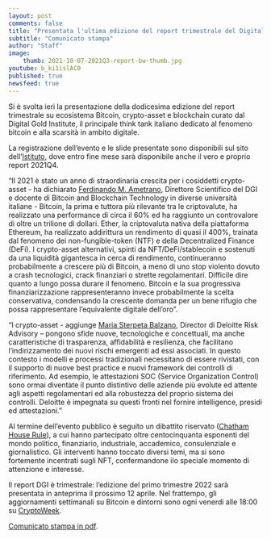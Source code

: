 ```yaml
---
layout: post
comments: false
title: "Presentata l'ultima edizione del report trimestrale del Digital Gold Institute"
subtitle: "Comunicato stampa" 
author: "Staff"
image:
    thumb: 2021-10-07-2021Q3-report-bw-thumb.jpg
youtube: b_ki1islAC0
published: true
newsfeed: true
---
```


Si è svolta ieri la presentazione della dodicesima edizione del report trimestrale su ecosistema Bitcoin, crypto-asset e blockchain curato dal Digital Gold Institute, il principale think tank italiano dedicato al fenomeno bitcoin e alla scarsità in ambito digitale. 

La registrazione dell’evento e le slide presentate sono disponibili sul sito dell’[Istituto]({{site.baseurl}}/reports), dove entro fine mese sarà disponibile anche il vero e proprio report 2021Q4.

“Il 2021 è stato un anno di straordinaria crescita per i cosiddetti crypto-asset - ha dichiarato
[Ferdinando M. Ametrano](https://ametrano.net/it/about/), Direttore Scientifico del DGI e docente di Bitcoin and Blockchain Technology in diverse università italiane -
Bitcoin, la prima e tuttora più rilevante tra le criptovalute, ha realizzato una performance di circa il 60% ed ha raggiunto un controvalore di oltre un trilione di dollari. Ether, la criptovaluta nativa della piattaforma Ethereum, ha realizzato addirittura un rendimento di quasi il 400%, trainata dal fenomeno dei non-fungible-token (NTF) e della Decentralized Finance (DeFi). I crypto-asset alternativi, spinti da NFT/DeFi/stablecoin e sostenuti da una liquidità gigantesca in cerca di rendimento, continueranno probabilmente a crescere più di Bitcoin, a meno di uno stop violento dovuto a crash tecnologici, crack finanziari o strette regolamentari. Difficile dire quanto a lungo possa durare il fenomeno. Bitcoin e la sua progressiva finanziarizzazione rappresenteranno invece probabilmente la scelta conservativa, condensando la crescente domanda per un bene rifugio che possa rappresentare l’equivalente digitale dell’oro”.

“I crypto-asset - aggiunge [Maria Sterpeta Balzano](https://www.linkedin.com/in/maria-sterpeta-balzano-1a6a5920), Director di Deloitte Risk Advisory – pongono sfide nuove, tecnologiche e concettuali, ma anche caratteristiche di trasparenza, affidabilità e resilienza, che facilitano l’indirizzamento dei nuovi rischi emergenti ad essi associati. In questo contesto i modelli e processi tradizionali necessitano di essere rivistati, con il supporto di nuove best practice e nuovi framework dei controlli di riferimento. Ad esempio, le attestazioni SOC (Service Organization Control) sono ormai diventate il punto distintivo delle aziende più evolute ed attente agli aspetti regolamentari ed alla robustezza del proprio sistema dei controlli. Deloitte è impegnata su questi fronti nel fornire intelligence, presidi ed attestazioni.”

Al termine dell’evento pubblico è seguito un dibattito riservato
([Chatham House Rule](https://it.wikipedia.org/wiki/Chatham_House_Rule)), a cui hanno partecipato oltre centocinquanta esponenti del mondo politico, finanziario, industriale, accademico, consulenziale e giornalistico. Gli interventi hanno toccato diversi temi, ma si sono fortemente incentrati sugli NFT, confermandone ilo speciale momento di attenzione e interesse.

Il report DGI è trimestrale: l’edizione del primo trimestre 2022 sarà presentata in anteprima il prossimo 12 aprile. Nel frattempo, gli aggiornamenti settimanali su Bitcoin e dintorni sono ogni venerdì alle 18:00 su [CryptoWeek]({{site.baseurl}}/cryptoweek).

[Comunicato stampa in pdf]({{site.baseurl}}/docs/20220120-comunicato-stampa-report-dgi.pdf).
